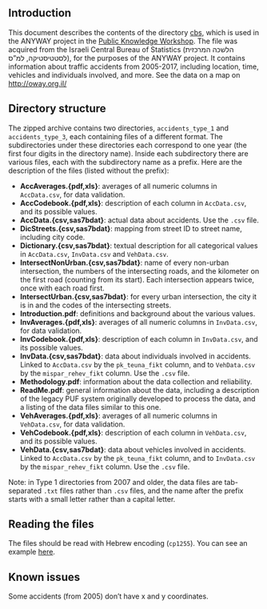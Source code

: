 ## Introduction

This document describes the contents of the directory [cbs](https://drive.google.com/file/d/1lRl5ZMfXuGTEjvpdXL8lI8UKcrVDK9ne/view?usp=sharing), which is used in the ANYWAY project in the [Public Knowledge Workshop](http://www.hasadna.org.il). The file was acquired from the Israeli Central Bureau of Statistics (הלשכה המרכזית לסטטיסטיקה, למ”ס), for the purposes of the ANYWAY project.
It contains information about traffic accidents from 2005-2017, including location, time, vehicles and individuals involved, and more.
See the data on a map on http://oway.org.il/

## Directory structure
The zipped archive contains two directories, `accidents_type_1` and `accidents_type_3`, each containing files of a different format. The subdirectories under these directories each correspond to one year (the first four digits in the directory name). Inside each subdirectory there are various files, each with the subdirectory name as a prefix. Here are the description of the files (listed without the prefix):

* **AccAverages.{pdf,xls}**: averages of all numeric columns in `AccData.csv`, for data validation.
* **AccCodebook.{pdf,xls}**: description of each column in `AccData.csv`, and its possible values.
* **AccData.{csv,sas7bdat}**: actual data about accidents. Use the `.csv` file.
* **DicStreets.{csv,sas7bdat}**: mapping from street ID to street name, including city code.
* **Dictionary.{csv,sas7bdat}**: textual description for all categorical values in `AccData.csv`, `InvData.csv` and `VehData.csv`.
* **IntersectNonUrban.{csv,sas7bdat}**: name of every non-urban intersection, the numbers of the intersecting roads, and the kilometer on the first road (counting from its start). Each intersection appears twice, once with each road first.
* **IntersectUrban.{csv,sas7bdat}**: for every urban intersection, the city it is in and the codes of the intersecting streets.
* **Introduction.pdf**: definitions and background about the various values.
* **InvAverages.{pdf,xls}**: averages of all numeric columns in `InvData.csv`, for data validation.
* **InvCodebook.{pdf,xls}**: description of each column in `InvData.csv`, and its possible values.
* **InvData.{csv,sas7bdat}**: data about individuals involved in accidents. Linked to `AccData.csv` by the `pk_teuna_fikt` column, and to `VehData.csv` by the `mispar_rehev_fikt` column. Use the `.csv` file.
* **Methodology.pdf**: information about the data collection and reliability.
* **ReadMe.pdf**: general information about the data, including a description of the legacy PUF system originally developed to process the data, and a listing of the data files similar to this one.
* **VehAverages.{pdf,xls}**: averages of all numeric columns in `VehData.csv`, for data validation.
* **VehCodebook.{pdf,xls}**: description of each column in `VehData.csv`, and its possible values.
* **VehData.{csv,sas7bdat}**: data about vehicles involved in accidents. Linked to `AccData.csv` by the `pk_teuna_fikt` column, and to `InvData.csv` by the `mispar_rehev_fikt` column. Use the `.csv` file.

Note: in Type 1 directories from 2007 and older, the data files are tab-separated `.txt` files rather than `.csv` files, and the name after the prefix starts with a small letter rather than a capital letter.

## Reading the files
The files should be read with Hebrew encoding (`cp1255`).
You can see an example [here](../process.py).

## Known issues
Some accidents (from 2005) don’t have x and y coordinates.

